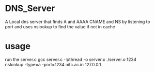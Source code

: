 # DNS_Server

A Local dns server that finds A and AAAA CNAME and NS by listening to port and uses nslookup to find the value if not in cache

# usage

run the server.c
gcc server.c -lpthread -o server.o
./server.o 1234
<br>
nslookup -type=a -port=1234 nitc.ac.in 127.0.0.1
